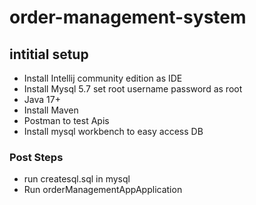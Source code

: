 # order-management-system

## intitial setup

- Install Intellij community edition as IDE
- Install Mysql 5.7 set root username password as root
- Java 17+
- Install Maven
- Postman to test Apis
- Install mysql workbench to easy access DB

### Post Steps

- run createsql.sql in mysql
- Run orderManagementAppApplication
